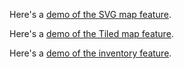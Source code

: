 Here's a [demo of the SVG map feature](svg-map/play.html).

Here's a [demo of the Tiled map feature](tiled/play.html).

Here's a [demo of the inventory feature](inventory/play.html).
